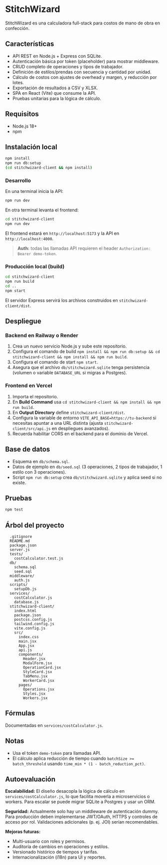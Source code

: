 # StitchWizard

StitchWizard es una calculadora full-stack para costos de mano de obra en confección.

## Características

- API REST en Node.js + Express con SQLite.
- Autenticación básica por token (placeholder) para mostrar middleware.
- CRUD completo de operaciones y tipos de trabajador.
- Definición de estilos/prendas con secuencia y cantidad por unidad.
- Cálculo de costos con ajustes de overhead y margen, y reducción por lotes.
- Exportación de resultados a CSV y XLSX.
- SPA en React (Vite) que consume la API.
- Pruebas unitarias para la lógica de cálculo.

## Requisitos

- Node.js 18+
- npm

## Instalación local

```bash
npm install
npm run db:setup
(cd stitchwizard-client && npm install)
```

### Desarrollo

En una terminal inicia la API:

```bash
npm run dev
```

En otra terminal levanta el frontend:

```bash
cd stitchwizard-client
npm run dev
```

El frontend estará en `http://localhost:5173` y la API en `http://localhost:4000`.

> **Auth:** todas las llamadas API requieren el header `Authorization: Bearer demo-token`.

### Producción local (build)

```bash
cd stitchwizard-client
npm run build
cd ..
npm start
```

El servidor Express servirá los archivos construidos en `stitchwizard-client/dist`.

## Despliegue

### Backend en Railway o Render

1. Crea un nuevo servicio Node.js y sube este repositorio.
2. Configura el comando de build `npm install && npm run db:setup && cd stitchwizard-client && npm install && npm run build`.
3. Configura el comando de start `npm start`.
4. Asegura que el archivo `db/stitchwizard.sqlite` tenga persistencia (volumen o variable `DATABASE_URL` si migras a Postgres).

### Frontend en Vercel

1. Importa el repositorio.
2. En **Build Command** usa `cd stitchwizard-client && npm install && npm run build`.
3. En **Output Directory** define `stitchwizard-client/dist`.
4. Configura la variable de entorno `VITE_API_BASE=https://tu-backend` si necesitas apuntar a una URL distinta (ajusta `stitchwizard-client/src/api.js` en despliegues avanzados).
5. Recuerda habilitar CORS en el backend para el dominio de Vercel.

## Base de datos

- Esquema en `db/schema.sql`.
- Datos de ejemplo en `db/seed.sql` (3 operaciones, 2 tipos de trabajador, 1 estilo con 3 operaciones).
- Script `npm run db:setup` crea `db/stitchwizard.sqlite` y aplica seed si no existe.

## Pruebas

```bash
npm test
```

## Árbol del proyecto

```text
  .gitignore
  README.md
  package.json
  server.js
  tests/
    costCalculator.test.js
  db/
    schema.sql
    seed.sql
  middleware/
    auth.js
  scripts/
    setupDb.js
  services/
    costCalculator.js
    database.js
  stitchwizard-client/
    index.html
    package.json
    postcss.config.js
    tailwind.config.js
    vite.config.js
    src/
      index.css
      main.jsx
      App.jsx
      api.js
      components/
        Header.jsx
        ModalForm.jsx
        OperationCard.jsx
        StyleCard.jsx
        TabMenu.jsx
        WorkerCard.jsx
      pages/
        Operations.jsx
        Styles.jsx
        Workers.jsx
```

## Fórmulas

Documentadas en `services/costCalculator.js`.

## Notas

- Usa el token `demo-token` para llamadas API.
- El cálculo aplica reducción de tiempo cuando `batchSize >= batch_threshold` usando `time_min * (1 - batch_reduction_pct)`.

## Autoevaluación

**Escalabilidad:** El diseño desacopla la lógica de cálculo en `services/costCalculator.js`, lo que facilita moverla a microservicios o workers. Para escalar se puede migrar SQLite a Postgres y usar un ORM.

**Seguridad:** Actualmente solo hay un middleware de autenticación dummy. Para producción deben implementarse JWT/OAuth, HTTPS y controles de acceso por rol. Validaciones adicionales (p. ej. JOI) serían recomendables.

**Mejoras futuras:**

- Multi-usuario con roles y permisos.
- Auditoría de cambios en operaciones y estilos.
- Versionado histórico de tiempos y tarifas.
- Internacionalización (i18n) para UI y reportes.
